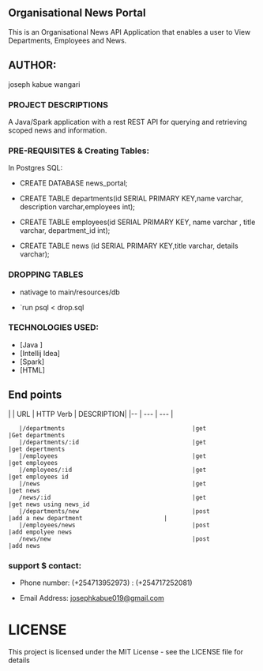 ## Organisational News Portal

This is an Organisational News API Application that enables a user to View Departments, Employees and News.

## AUTHOR:
joseph kabue wangari


### PROJECT DESCRIPTIONS
A Java/Spark application with a rest REST API for querying and retrieving scoped news and information.


### PRE-REQUISITES & Creating Tables:
In Postgres SQL:

* CREATE DATABASE news_portal;

* CREATE TABLE departments(id SERIAL PRIMARY KEY,name varchar, description varchar,employees int);

* CREATE TABLE employees(id SERIAL PRIMARY KEY, name varchar , title varchar, department_id int);

* CREATE TABLE news (id SERIAL PRIMARY KEY,title varchar, details varchar);

### DROPPING TABLES

*  nativage to main/resources/db 

 * `run  psql < drop.sql
 
 
 
### TECHNOLOGIES USED:

* [Java ]
* [Intellij Idea]
* [Spark]
* [HTML]

## End points

|          | URL                                                           | HTTP Verb   |                                              DESCRIPTION|
       |--                                              |  ---        |                                   ---      |
                  
       |/departments                                    |get             |Get departments                       
       |/departments/:id                                |get             |get depertments          
       |/employees                                      |get             |get employees
       |/employees/:id                                  |get             |get employees id          
       |/news                                           |get             |get news       
       /news/:id                                        |get             |get news using news_id     
       |/departments/new                                |post            |add a new department                       |
       |/employees/news                                 |post            |add empolyee news                               
       /news/new                                        |post            |add news
        
     
                                                                   
                                                                         




### support $ contact:
* Phone number: (+254713952973)
              : (+254717252081)
              
* Email Address: josephkabue019@gmail.com            
# LICENSE
This project is licensed under the MIT License - see the LICENSE file for details